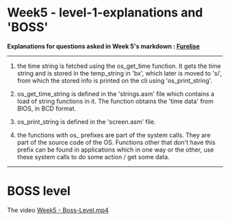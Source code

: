 # Week5 - level-1-explanations and 'BOSS' <br>
**Explanations for questions asked in Week 5's markdown : [Furelise](https://github.com/hotramen-hellfire/-ctrl-alt-delight-/blob/main/FurElise().md)** <br>
***
1. the time string is fetched using the os_get_time function. It gets the time string and is stored in the temp_string in 'bx', which later is moved to 'si', from which the stored info is printed on the cli using 'os_print_string'. <br>

2. os_get_time_string is defined in the 'strings.asm' file which contains a load of string functions in it. The function obtains the 'time data' from BIOS, in BCD format. <br>

3. os_print_string is defined in the 'screen.asm' file. <br>

4. the functions with os_ prefixes are part of the system calls. They are part of the source code of the OS. Functions other that don't have this prefix can be found in applications which in one way or the other, use these system calls to do some action / get some data. <br>
***
# BOSS level
The video [Week5 - Boss-Level.mp4](https://drive.google.com/file/d/1_FTGydpvU0hCn9_-Jbfn4yoo-AaWDBDA/view?usp=drive_link)

